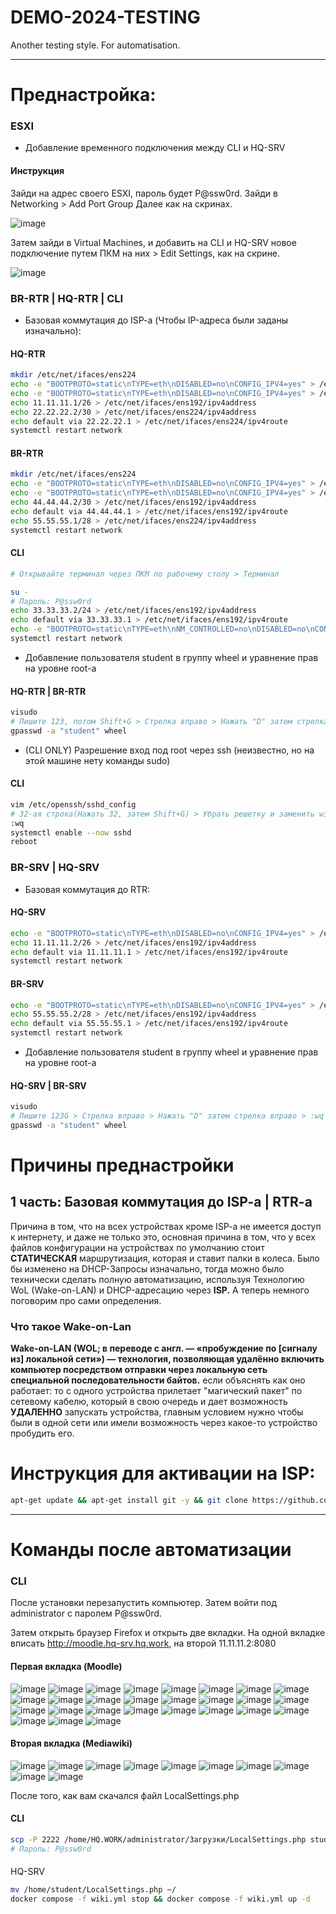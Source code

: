 # DEMO-2024-TESTING
Another testing style. For automatisation.

---

# Преднастройка:

### ESXI

- Добавление временного подключения между CLI и HQ-SRV

#### Инструкция

Зайди на адрес своего ESXI, пароль будет P@ssw0rd. Зайди в Networking > Add Port Group Далее как на скринах.

![image](https://github.com/user-attachments/assets/af597374-9169-4069-82ff-92105bc9c960)

Затем зайди в Virtual Machines, и добавить на CLI и HQ-SRV новое подключение путем ПКМ на них > Edit Settings, как на скрине.

![image](https://github.com/user-attachments/assets/8904125b-74a7-446a-b352-5223bcf9e44d)


### BR-RTR | HQ-RTR | CLI

- Базовая коммутация до ISP-a (Чтобы IP-адреса были заданы изначально):

#### HQ-RTR

```bash
mkdir /etc/net/ifaces/ens224
echo -e "BOOTPROTO=static\nTYPE=eth\nDISABLED=no\nCONFIG_IPV4=yes" > /etc/net/ifaces/ens192/options
echo -e "BOOTPROTO=static\nTYPE=eth\nDISABLED=no\nCONFIG_IPV4=yes" > /etc/net/ifaces/ens224/options
echo 11.11.11.1/26 > /etc/net/ifaces/ens192/ipv4address
echo 22.22.22.2/30 > /etc/net/ifaces/ens224/ipv4address
echo default via 22.22.22.1 > /etc/net/ifaces/ens224/ipv4route
systemctl restart network
```

#### BR-RTR
```bash
mkdir /etc/net/ifaces/ens224
echo -e "BOOTPROTO=static\nTYPE=eth\nDISABLED=no\nCONFIG_IPV4=yes" > /etc/net/ifaces/ens192/options
echo -e "BOOTPROTO=static\nTYPE=eth\nDISABLED=no\nCONFIG_IPV4=yes" > /etc/net/ifaces/ens224/options
echo 44.44.44.2/30 > /etc/net/ifaces/ens192/ipv4address
echo default via 44.44.44.1 > /etc/net/ifaces/ens192/ipv4route
echo 55.55.55.1/28 > /etc/net/ifaces/ens224/ipv4address
systemctl restart network
```

#### CLI
```bash
# Открывайте терминал через ПКМ по рабочему столу > Терминал

su -
# Пароль: P@ssw0rd
echo 33.33.33.2/24 > /etc/net/ifaces/ens192/ipv4address
echo default via 33.33.33.1 > /etc/net/ifaces/ens192/ipv4route
echo -e "BOOTPROTO=static\nTYPE=eth\nNM_CONTROLLED=no\nDISABLED=no\nCONFIG_IPV4=yes" > /etc/net/ifaces/ens192/options
systemctl restart network
```

- Добавление пользователя student в группу wheel и уравнение прав на уровне root-a

#### HQ-RTR | BR-RTR
```bash
visudo
# Пишите 123, потом Shift+G > Стрелка вправо > Нажать "D" затем стрелка вправо > :wq
gpasswd -a "student" wheel
```

- (CLI ONLY) Разрешение вход под root через ssh (неизвестно, но на этой машине нету команды sudo)

#### CLI
```bash
vim /etc/openssh/sshd_config
# 32-ая строка(Нажать 32, затем Shift+G) > Убрать решетку и заменить without-password на yes
:wq
systemctl enable --now sshd
reboot
```

### BR-SRV | HQ-SRV 

- Базовая коммутация до RTR:

#### HQ-SRV
```bash
echo -e "BOOTPROTO=static\nTYPE=eth\nDISABLED=no\nCONFIG_IPV4=yes" > /etc/net/ifaces/ens192/options
echo 11.11.11.2/26 > /etc/net/ifaces/ens192/ipv4address
echo default via 11.11.11.1 > /etc/net/ifaces/ens192/ipv4route
systemctl restart network
```

#### BR-SRV
```bash
echo -e "BOOTPROTO=static\nTYPE=eth\nDISABLED=no\nCONFIG_IPV4=yes" > /etc/net/ifaces/ens192/options
echo 55.55.55.2/28 > /etc/net/ifaces/ens192/ipv4address
echo default via 55.55.55.1 > /etc/net/ifaces/ens192/ipv4route
systemctl restart network
```

- Добавление пользователя student в группу wheel и уравнение прав на уровне root-a

#### HQ-SRV | BR-SRV

```bash
visudo
# Пишите 123G > Стрелка вправо > Нажать "D" затем стрелка вправо > :wq
gpasswd -a "student" wheel
```

# Причины преднастройки

## 1 часть: Базовая коммутация до ISP-a | RTR-a

Причина в том, что на всех устройствах кроме ISP-a не имеется доступ к интернету, и даже не только это, основная причина в том, что у всех файлов конфигурации на устройствах по умолчанию стоит **СТАТИЧЕСКАЯ** маршрутизация, которая и ставит палки в колеса. Было бы изменено на DHCP-Запросы изначально, тогда можно было технически сделать полную автоматизацию, используя Технологию WoL (Wake-on-LAN) и DHCP-адресацию через **ISP.** А теперь немного поговорим про сами определения.

### Что такое Wake-on-Lan

**Wake-on-LAN (WOL; в переводе с англ. — «пробуждение по [сигналу из] локальной сети») — технология, позволяющая удалённо включить компьютер посредством отправки через локальную сеть специальной последовательности байтов.** если объяснять как оно работает: то с одного устройства прилетает "магический пакет" по сетевому кабелю, который в свою очередь и дает возможность **УДАЛЕННО** запускать устройства, главным условием нужно чтобы были в одной сети или имели возможность через какое-то устройство пробудить его.


# Инструкция для активации на ISP:

```bash
apt-get update && apt-get install git -y && git clone https://github.com/NiKeNO1540/DEMO-2024-TESTING && chmod +x DEMO-2024-TESTING/isp_part_1_test.sh && ./DEMO-2024-TESTING/isp_part_1_test.sh
```

---

# Команды после автоматизации

### CLI

После установки перезапустить компьютер. Затем войти под administrator с паролем P@ssw0rd.

Затем открыть браузер Firefox и открыть две вкладки. На одной вкладке вписать http://moodle.hq-srv.hq.work, на второй 11.11.11.2:8080

#### Первая вкладка (Moodle)

![image](https://github.com/user-attachments/assets/9259389f-9de7-4f6e-81ff-9920fdaac47e)
![image](https://github.com/user-attachments/assets/ba58b059-2d8d-4d1d-80a1-2492d6ed0d42)
![image](https://github.com/user-attachments/assets/18c9c353-5831-4178-b305-777e34fb09e2)
![image](https://github.com/user-attachments/assets/66084423-6c8d-4a4b-a4e0-ea58b33b82d7)
![image](https://github.com/user-attachments/assets/9713bebe-7159-4413-a0af-9c3750dd0467)
![image](https://github.com/user-attachments/assets/7e8e52c6-27f3-460a-b291-1d66ce9f5310)
![image](https://github.com/user-attachments/assets/048fb504-ef32-45d9-831e-1534c8137a55)
![image](https://github.com/user-attachments/assets/b30c82eb-4564-4b1f-a0ab-f118dec7ed3a)
![image](https://github.com/user-attachments/assets/c58d5b9e-456a-4fc3-8c83-008e5c7bf1e1)
![image](https://github.com/user-attachments/assets/82943536-c001-4216-8f8d-52dafbac5821)
![image](https://github.com/user-attachments/assets/b819ad3b-39d3-446a-82cf-b0c280c0f241)
![image](https://github.com/user-attachments/assets/8605dd0f-2067-4a57-a91a-79c213254da6)
![image](https://github.com/user-attachments/assets/d1ad4a3b-de8c-48aa-80db-a608bc1522fe)
![image](https://github.com/user-attachments/assets/6168f965-17f0-4894-96e3-0e13bd6ef9a9)
![image](https://github.com/user-attachments/assets/b428c0ca-2d30-48cf-babf-c34d6fa8a945)
![image](https://github.com/user-attachments/assets/741e15d2-0c18-4eaf-8feb-93182f958fd4)
![image](https://github.com/user-attachments/assets/8c79ae3b-230e-4f8d-b515-c11da83ed18b)
![image](https://github.com/user-attachments/assets/bc762365-999e-4679-af12-0257527342cc)
![image](https://github.com/user-attachments/assets/43791251-3e01-425d-a77d-49cdef114dbc)
![image](https://github.com/user-attachments/assets/35bc0673-fd45-40ca-86a8-82c26d73e5c9)
![image](https://github.com/user-attachments/assets/f21239a1-4b0a-4e4d-9b98-94e3823f95f0)
![image](https://github.com/user-attachments/assets/99a2bb33-d024-465a-a9ff-0c35762307c0)
![image](https://github.com/user-attachments/assets/1835f84d-252e-4f12-89d8-3887b9cb85eb)
![image](https://github.com/user-attachments/assets/3433276a-f027-45a4-af62-5c636aece5bc)
![image](https://github.com/user-attachments/assets/2f00e52c-dd91-4848-a127-1a667c59f87f)
![image](https://github.com/user-attachments/assets/1fa94e25-4cf0-4a22-9710-ca3dd9b15710)
![image](https://github.com/user-attachments/assets/3f8aa51a-7d03-419c-8942-3882b9a0710e)

#### Вторая вкладка (Mediawiki)

![image](https://github.com/user-attachments/assets/e922a82f-1a77-4a80-accd-67f43789a588)
![image](https://github.com/user-attachments/assets/3cf78957-a007-4574-bc03-10bd26d789ae)
![image](https://github.com/user-attachments/assets/ea61ea18-87b7-4a0f-b840-1facc0498e5b)
![image](https://github.com/user-attachments/assets/eaa4fcdc-d344-431b-b26e-baa27c7d0cd4)
![image](https://github.com/user-attachments/assets/4387ea44-f6e1-43af-a107-515e932056d9)
![image](https://github.com/user-attachments/assets/3879e8e9-92c7-43f0-ad53-41a758c6b77f)
![image](https://github.com/user-attachments/assets/c8abebdf-59a5-4250-bc5b-3dd2f5b4fd6b)
![image](https://github.com/user-attachments/assets/2f904e16-bdce-427c-9e9e-5790f37d222e)
![image](https://github.com/user-attachments/assets/45d7323e-d858-4d11-a0d4-0ece55d3ee1d)
![image](https://github.com/user-attachments/assets/66b7b8c6-d0a9-4286-a5a9-55c826e7b940)

После того, как вам скачался файл LocalSettings.php

#### CLI

```bash
scp -P 2222 /home/HQ.WORK/administrator/Загрузки/LocalSettings.php student@11.11.11.2:/home/student/
# Пароль: P@ssw0rd
```

####

HQ-SRV
```bash
mv /home/student/LocalSettings.php ~/
docker compose -f wiki.yml stop && docker compose -f wiki.yml up -d
```
